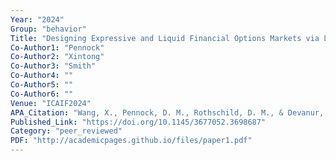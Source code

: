 ```yaml
---
Year: "2024"
Group: "behavior"
Title: "Designing Expressive and Liquid Financial Options Markets via Linear Programming and Automated Market Making"
Co-Author1: "Pennock"
Co-Author2: "Xintong"
Co-Author3: "Smith"
Co-Author4: ""
Co-Author5: ""
Co-Author6: ""
Venue: "ICAIF2024"
APA_Citation: "Wang, X., Pennock, D. M., Rothschild, D. M., & Devanur, N. R. (2024). Designing Expressive and Liquid Financial Options Markets via Linear Programming and Automated Market Making. Proceedings of the 5th ACM International Conference on AI in Finance, 496-503. https://doi.org/10.1145/3677052.3698687"
Published_Link: "https://doi.org/10.1145/3677052.3698687"
Category: "peer_reviewed"
PDF: "http://academicpages.github.io/files/paper1.pdf"
---
```

